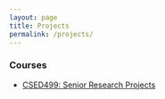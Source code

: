 ```yaml
---
layout: page
title: Projects
permalink: /projects/
---
```


### Courses ###
* <a href="{{ site.baseurl }}/projects/csed499">CSED499: Senior Research Projects</a>
